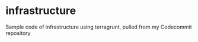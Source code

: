 # infrastructure
Sample code of infrastructure using terragrunt, pulled from my Codecommit repository
